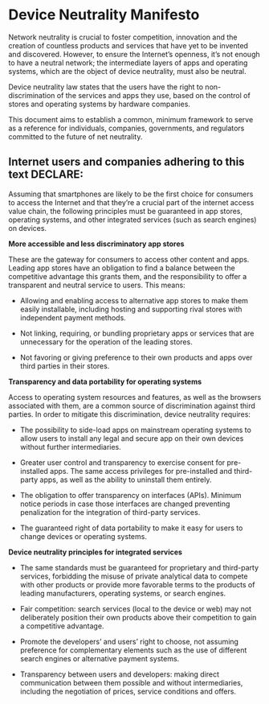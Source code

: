 
# Device Neutrality Manifesto

Network neutrality is crucial to foster competition, innovation and the creation of countless products and services that have yet to be invented and discovered. However, to ensure the Internet’s openness, it’s not enough to have a neutral network; the intermediate layers of apps and operating systems, which are the object of device neutrality, must also be neutral.

Device neutrality law states that the users have the right to non-discrimination of the services and apps they use, based on the control of stores and operating systems by hardware companies.

This document aims to establish a common, minimum framework to serve as a reference for individuals, companies, governments, and regulators committed to the future of net neutrality.

## Internet users and companies adhering to this text DECLARE:

Assuming that smartphones are likely to be the first choice for consumers to access the Internet and that they’re a crucial part of the internet access value chain, the following principles must be guaranteed in app stores, operating systems, and other integrated services (such as search engines) on devices.

**More accessible and less discriminatory app stores**

These are the gateway for consumers to access other content and apps. Leading app stores have an obligation to find a balance between the competitive advantage this grants them, and the responsibility to offer a transparent and neutral service to users. This means:

- Allowing and enabling access to alternative app stores to make them easily installable, including hosting and supporting rival stores with independent payment methods.

- Not linking, requiring, or bundling proprietary apps or services that are unnecessary for the operation of the leading stores.

- Not favoring or giving preference to their own products and apps over third parties in their stores.

**Transparency and data portability for operating systems**

Access to operating system resources and features, as well as the browsers associated with them, are a common source of discrimination against third parties. In order to mitigate this discrimination, device neutrality requires:

- The possibility to side-load apps on mainstream operating systems to allow users to install any legal and secure app on their own devices without further intermediaries.

- Greater user control and transparency to exercise consent for pre-installed apps. The same access privileges for pre-installed and third-party apps, as well as the ability to uninstall them entirely.

- The obligation to offer transparency on interfaces (APIs). Minimum notice periods in case those interfaces are changed preventing penalization for the integration of third-party services.

- The guaranteed right of data portability to make it easy for users to change devices or operating systems.

**Device neutrality principles for integrated services**

- The same standards must be guaranteed for proprietary and third-party services, forbidding the misuse of private analytical data to compete with other products or provide more favorable terms to the products of leading manufacturers, operating systems, or search engines.

- Fair competition: search services (local to the device or web) may not deliberately position their own products above their competition to gain a competitive advantage.

- Promote the developers’ and users’ right to choose, not assuming preference for complementary elements such as the use of different search engines or alternative payment systems.

- Transparency between users and developers: making direct communication between them possible and without intermediaries, including the negotiation of prices, service conditions and offers.
